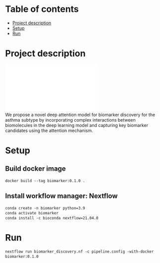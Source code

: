 # Table of contents
* [Project description](#Project-description)
* [Setup](#setup)
* [Run](#run)

# Project description
![workflow](./img/method_overview.pdf)  
We propose a novel deep attention model for biomarker discovery for the asthma subtype by incorporating complex interactions between biomolecules in the deep learning model and capturing key biomarker candidates using the attention mechanism.


# Setup
## Build docker image
~~~
docker build --tag biomarker:0.1.0 .
~~~
## Install workflow manager: Nextflow
~~~
conda create -n biomarker python=3.9
conda activate biomarker
conda install -c bioconda nextflow=21.04.0
~~~

# Run
~~~
nextflow run biomarker_discovery.nf -c pipeline.config -with-docker biomarker:0.1.0
~~~
